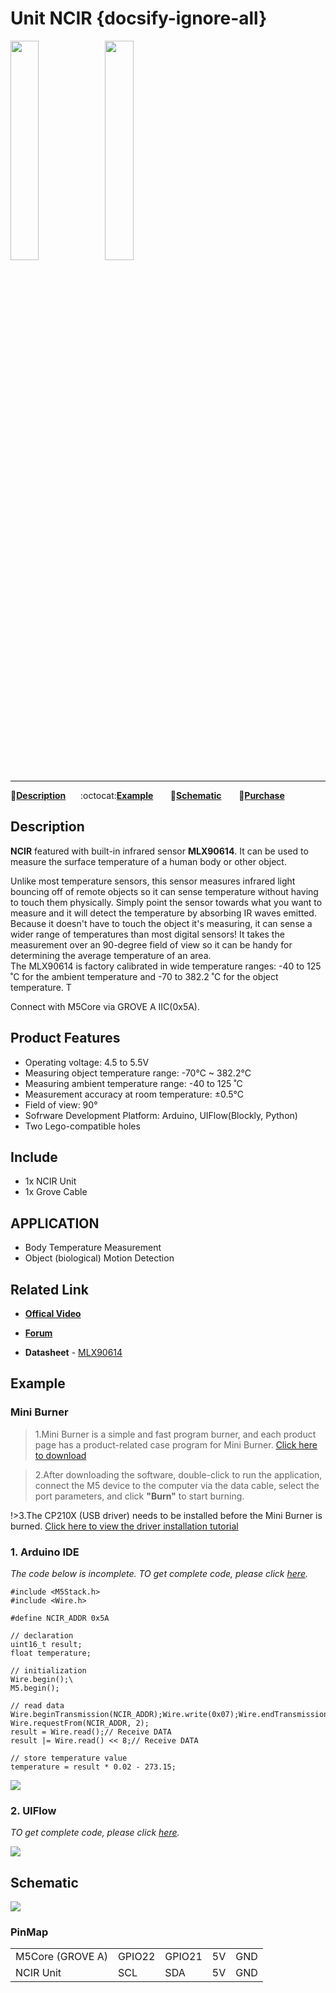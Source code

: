 # Unit NCIR {docsify-ignore-all}

<img src="assets/img/product_pics/unit/M5GO_Unit_ncir.png" width="30%" height="30%"><img src="assets/img/product_pics/unit/unit_ncir_grove_a.png" width="30%" height="30%">

***

:memo:**[Description](#Description)**&nbsp;&nbsp;&nbsp;&nbsp;&nbsp;&nbsp;:octocat:**[Example](#Example)**&nbsp;&nbsp;&nbsp;&nbsp;&nbsp;&nbsp; :electric_plug:**[Schematic](#Schematic)** &nbsp;&nbsp;&nbsp;&nbsp;&nbsp;&nbsp;🛒**[Purchase](https://www.aliexpress.com/store/product/M5Stack-Official-NCIR-Unit-MLX90614-Contactless-Temperature-Sensor-Module-70C-382-2C-GROVE-I2C-Development-Board/3226069_32947772098.html?spm=a2g1x.12024536.productList_5885013.pic_4)**

## Description

**NCIR** featured with built-in infrared sensor **MLX90614**. It can be used to measure the surface temperature of a human body or other object.<br>

Unlike most temperature sensors, this sensor measures infrared light bouncing off of remote objects so it can sense temperature without having to touch them physically. Simply point the sensor towards what you want to measure and it will detect the temperature by absorbing IR waves emitted. Because it doesn't have to touch the object it's measuring, it can sense a wider range of temperatures than most digital sensors! It takes the measurement over an 90-degree field of view so it can be handy for determining the average temperature of an area.<br>
The MLX90614 is factory calibrated in wide temperature ranges: -40 to 125 ˚C for the ambient temperature and -70 to 382.2 ˚C for the object temperature. T

Connect with M5Core via GROVE A IIC(0x5A).

## Product Features

- Operating voltage: 4.5 to 5.5V
- Measuring object temperature range: -70°C ~ 382.2°C
- Measuring ambient temperature range: -40 to 125 ˚C 
- Measurement accuracy at room temperature: ±0.5°C
- Field of view: 90°
- Sofrware Development Platform: Arduino, UIFlow(Blockly, Python)
- Two Lego-compatible holes

## Include

- 1x NCIR Unit
- 1x Grove Cable

## APPLICATION

-  Body Temperature Measurement
-  Object (biological) Motion Detection

## Related Link

- **[Offical Video](https://www.youtube.com/channel/UCozgFVglWYQXbvTmGyS739w)**

- **[Forum](http://forum.m5stack.com/)**

-  **Datasheet** - [MLX90614](https://pdf1.alldatasheet.com/datasheet-pdf/view/218977/ETC2/MLX90614.html)

## Example

### Mini Burner

>1.Mini Burner is a simple and fast program burner, and each product page has a product-related case program for Mini Burner.
[Click here to download](https://m5stack.oss-cn-shenzhen.aliyuncs.com/MiniBurner/Unit/MiniBurner_NCIR.exe)

>2.After downloading the software, double-click to run the application, connect the M5 device to the computer via the data cable, select the port parameters, and click **"Burn"** to start burning.

!>3.The CP210X (USB driver) needs to be installed before the Mini Burner is burned. [Click here to view the driver installation tutorial](en/related_documents/establish_serial_connection)

### 1. Arduino IDE

*The code below is incomplete. TO get complete code, please click [here](https://github.com/m5stack/M5Stack/tree/master/examples/Unit/NCIR).*

```arduino
#include <M5Stack.h>
#include <Wire.h>

#define NCIR_ADDR 0x5A

// declaration
uint16_t result;
float temperature;

// initialization
Wire.begin();\
M5.begin();

// read data
Wire.beginTransmission(NCIR_ADDR);Wire.write(0x07);Wire.endTransmission(false);
Wire.requestFrom(NCIR_ADDR, 2);
result = Wire.read();// Receive DATA
result |= Wire.read() << 8;// Receive DATA

// store temperature value
temperature = result * 0.02 - 273.15;
```

<img src="assets/img/product_pics/unit/unit_example/NCIR/example_unit_ncir_04.png">

### 2. UIFlow

*TO get complete code, please click [here](https://github.com/m5stack/M5-ProductExampleCodes/tree/master/Unit/NCIR/UIFlow).*

<img src="assets/img/product_pics/unit/unit_example/NCIR/example_unit_ncir_03.png">

## Schematic

<img src="assets/img/product_pics/unit/ncir_sch.JPG">

### PinMap

<table>
 <tr><td>M5Core (GROVE A)</td><td>GPIO22</td><td>GPIO21</td><td>5V</td><td>GND</td></tr>
 <tr><td>NCIR Unit</td><td>SCL</td><td>SDA</td><td>5V</td><td>GND</td></tr>
</table>